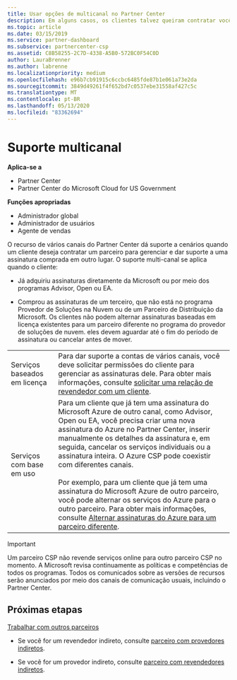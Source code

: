 ```yaml
---
title: Usar opções de multicanal no Partner Center
description: Em alguns casos, os clientes talvez queiram contratar você para provisionar e dar suporte a uma assinatura comprada em outro lugar.
ms.topic: article
ms.date: 03/15/2019
ms.service: partner-dashboard
ms.subservice: partnercenter-csp
ms.assetid: C8B58255-2C7D-4338-A5B0-572BC0F54C0D
author: LauraBrenner
ms.author: labrenne
ms.localizationpriority: medium
ms.openlocfilehash: e96b7cb91915c6ccbc6485fde87b1e061a73e2da
ms.sourcegitcommit: 3849d49261f4f652bd7c0537ebe31558af427c5c
ms.translationtype: MT
ms.contentlocale: pt-BR
ms.lasthandoff: 05/13/2020
ms.locfileid: "83362694"
---
```

# <a name="multi-channel-support"></a>Suporte multicanal

**Aplica-se a**

- Partner Center
- Partner Center do Microsoft Cloud for US Government

**Funções apropriadas**

- Administrador global
- Administrador de usuários
- Agente de vendas

O recurso de vários canais do Partner Center dá suporte a cenários quando um cliente deseja contratar um parceiro para gerenciar e dar suporte a uma assinatura comprada em outro lugar. O suporte multi-canal se aplica quando o cliente:

- Já adquiriu assinaturas diretamente da Microsoft ou por meio dos programas Advisor, Open ou EA.

- Comprou as assinaturas de um terceiro, que não está no programa Provedor de Soluções na Nuvem ou de um Parceiro de Distribuição da Microsoft. Os clientes não podem alternar assinaturas baseadas em licença existentes para um parceiro diferente no programa do provedor de soluções de nuvem. eles devem aguardar até o fim do período de assinatura ou cancelar antes de mover.

| | |
|---------|---------|
|Serviços baseados em licença    | Para dar suporte a contas de vários canais, você deve solicitar permissões do cliente para gerenciar as assinaturas dele. Para obter mais informações, consulte [solicitar uma relação de revendedor com um cliente](request-a-relationship-with-a-customer.md).   |
|Serviços com base em uso     |  Para um cliente que já tem uma assinatura do Microsoft Azure de outro canal, como Advisor, Open ou EA, você precisa criar uma nova assinatura do Azure no Partner Center, inserir manualmente os detalhes da assinatura e, em seguida, cancelar os serviços individuais ou a assinatura inteira. O Azure CSP pode coexistir com diferentes canais.<br/><br/> Por exemplo, para um cliente que já tem uma assinatura do Microsoft Azure de outro parceiro, você pode alternar os serviços do Azure para o outro parceiro.  Para obter mais informações, consulte [Alternar assinaturas do Azure para um parceiro diferente](switch-azure-subscriptions-to-a-different-partner.md). |

> [!IMPORTANT]  
> Um parceiro CSP não revende serviços online para outro parceiro CSP no momento. A Microsoft revisa continuamente as políticas e competências de todos os programas. Todos os comunicados sobre as versões de recursos serão anunciados por meio dos canais de comunicação usuais, incluindo o Partner Center.

## <a name="next-steps"></a>Próximas etapas

[Trabalhar com outros parceiros](work-with-other-partners.md)

- Se você for um revendedor indireto, consulte [parceiro com provedores indiretos](indirect-reseller-tasks-in-partner-center.md).

- Se você for um provedor indireto, consulte [parceiro com revendedores indiretos](indirect-provider-tasks-in-partner-center.md).
